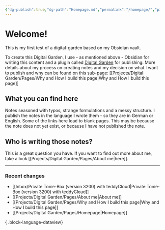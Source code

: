 ```yaml
---
{"dg-publish":true,"dg-path":"Homepage.md","permalink":"/homepage/","pinned":true,"tags":["gardenEntry"],"created":"2024-06-15T00:13","updated":"2024-06-15T17:45"}
---
```



# Welcome!

This is my first test of a digital-garden based on my Obsidian vault.

To create this Digital Garden, I use - as mentioned above - Obsidian for writing this content and a plugin called [Digital Garden](https://github.com/oleeskild/obsidian-digital-garden) for publishing. More details about my process on creating notes and my decision on what I want to publish and why can be found on this sub-page: [[Projects/Digital Garden/Pages/Why and How I build this page\|Why and How I build this page]]
## What you can find here
Notes seasoned with typos, strange formulations and a messy structure. I publish the notes in the language I wrote them - so they are in German or English. Some of the links here lead to blank pages. This may be because the note does not yet exist, or because I have not published the note. 

## Who is writing those notes?
This is a great question you have. If you want to find out more about me, take a look [[Projects/Digital Garden/Pages/About me\|here]].

---
### Recent changes
- [[Inbox/Private Tonie-Box (version 3200) with teddyCloud\|Private Tonie-Box (version 3200) with teddyCloud]]
- [[Projects/Digital Garden/Pages/About me\|About me]]
- [[Projects/Digital Garden/Pages/Why and How I build this page\|Why and How I build this page]]
- [[Projects/Digital Garden/Pages/Homepage\|Homepage]]

{ .block-language-dataview}